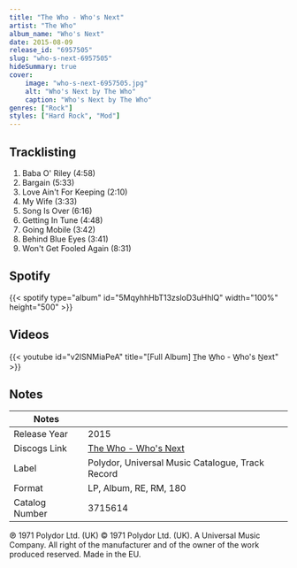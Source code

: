 ```yaml
---
title: "The Who - Who's Next"
artist: "The Who"
album_name: "Who's Next"
date: 2015-08-09
release_id: "6957505"
slug: "who-s-next-6957505"
hideSummary: true
cover:
    image: "who-s-next-6957505.jpg"
    alt: "Who's Next by The Who"
    caption: "Who's Next by The Who"
genres: ["Rock"]
styles: ["Hard Rock", "Mod"]
---
```

## Tracklisting
1. Baba O' Riley (4:58)
2. Bargain (5:33)
3. Love Ain't For Keeping (2:10)
4. My Wife (3:33)
5. Song Is Over (6:16)
6. Getting In Tune (4:48)
7. Going Mobile (3:42)
8. Behind Blue Eyes (3:41)
9. Won't Get Fooled Again (8:31)
## Spotify
{{< spotify type="album" id="5MqyhhHbT13zsloD3uHhlQ" width="100%" height="500" >}}

## Videos
{{< youtube id="v2lSNMiaPeA" title="[Full Album] T̲he W̲ho - W̲ho's N̲ext" >}}

## Notes
| Notes          |             |
| ---------------| ----------- |
| Release Year   | 2015 |
| Discogs Link   | [The Who - Who's Next](https://www.discogs.com/release/6957505-The-Who-Whos-Next) |
| Label          | Polydor, Universal Music Catalogue, Track Record |
| Format         | LP, Album, RE, RM, 180 |
| Catalog Number | 3715614 |

℗ 1971 Polydor Ltd. (UK) © 1971 Polydor Ltd. (UK). A Universal Music Company. All right of the manufacturer and of the owner of the work produced reserved.  Made in the EU.
